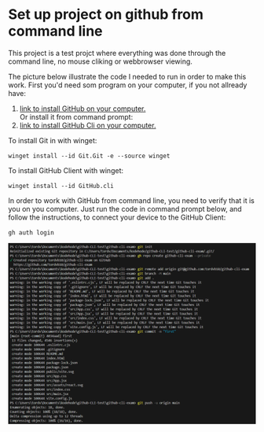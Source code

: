 # Set up project on github from command line

This project is a test projct where everything was done through the command line, no mouse cliking or webbrowser viewing.

The picture below illustrate the code I needed to run in order to make this work. First you'd need som program on your computer, if you not allready have:
<ol>
    <li>
        <a href="https://git-scm.com/downloads">link to install GitHub on your computer.</a> <br/>Or install it from command prompt: <br/>
    </li>
    <li>
        <a href="https://cli.github.com/">link to install GitHub Cli on your computer.</a>
    </li>
</ol>


To install Git in with winget:
```
winget install --id Git.Git -e --source winget
```
To install GitHub Client with winget:
```
winget install --id GitHub.cli
```

In order to work with GitHub from command line, you need to verify that it is you on you computer.
Just run the code in command prompt below, and follow the instructions, to connect your device to the GitHub Client:

```
gh auth login
```



<img src="src/assets/image.png" alt="picture of code in command prompt"></img>

